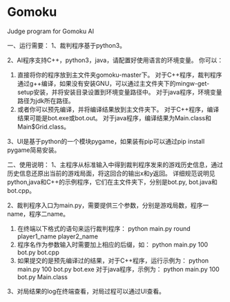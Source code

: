 # Gomoku
Judge program for Gomoku AI  

一、运行需要：
1、裁判程序基于python3。

2、AI程序支持C++，python3，java，请配置好使用语言的环境变量。
   你可以：
   1) 直接将你的程序放到主文件夹gomoku-master下。
      对于C++程序，裁判程序通过g++编译，如果没有安装GNU，可以通过主文件夹下的mingw-get-setup安装，并将安装目录设置到环境变量路径中。
	  对于java程序，环境变量路径为jdk所在路径。
   2) 或者你可以预先编译，并将编译结果放到主文件夹下。
      对于C++程序，编译结果可能是bot.exe或bot.out。
	  对于java程序，编译结果为Main.class和Main$Grid.class。
   
3、UI是基于python的一个模块pygame，如果装有pip可以通过pip install pygame简易安装。

二、使用说明：
1、主程序从标准输入中得到裁判程序发来的游戏历史信息，通过历史信息还原出当前的游戏局面，将这回合的输出x和y返回。
   详细规范说明见python,java和C++的示例程序，它们在主文件夹下，分别是bot.py, bot.java和bot.cpp。
   
2、裁判程序入口为main.py，需要提供三个参数，分别是游戏局数，程序一name，程序二name。
   1) 在终端以下格式的语句来运行裁判程序： 
		python main.py round player1_name player2_name
   2) 程序名作为参数输入时需要加上相应的后缀，如：
		python main.py 100 bot.py bot.cpp
   3) 如果提交的是预先编译过的结果，对于C++程序，运行示例为： python main.py 100 bot.py bot.exe
	  对于java程序，示例为： python main.py 100 bot.py Main.class
	  
3、对局结果的log在终端查看，对局过程可以通过UI查看。
